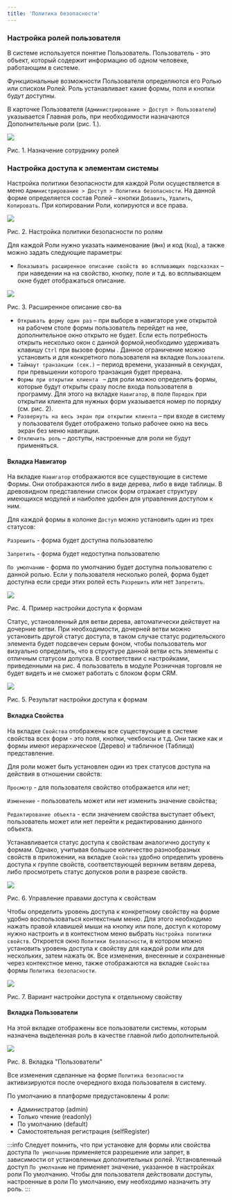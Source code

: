 ```yaml
---
title: 'Политика безопасности'
---
```


### Настройка ролей пользователя

В системе используется понятие Пользователь. Пользователь - это объект, который содержит информацию об одном человеке, работающим в системе. 

Функциональные возможности Пользователя определяются его Ролью или списком  Ролей. Роль устанавливает какие формы, поля и кнопки будут доступны.

В карточке Пользователя (`Администрирование > Доступ > Пользователи`) указывается Главная роль, при необходимости назначаются Дополнительные роли (рис. 1.).

![](images/Security_policy_roles.png)

Рис. 1. Назначение сотруднику ролей

### Настройка доступа к элементам системы

Настройка политики безопасности для каждой Роли осуществляется в меню `Администрирование > Доступ > Политика безопасности`.  На данной форме определяется состав Ролей – кнопки `Добавить`, `Удалить`, `Копировать`. При копировании Роли,  копируются и все права.

![](images/Security_policy_config_role.png)

Рис. 2. Настройка политики безопасности по ролям

Для каждой Роли нужно указать наименование (`Имя`) и код (`Код`), а также можно задать следующие параметры:
- `Показывать расширенное описание свойств во всплывающих подсказках` – при наведении на на свойство, кнопку, поле и т.д. во всплывающем окне будет отображаться описание.


![](images/Security_policy_info_popup.png)

Рис. 3. Расширенное описание сво-ва

- `Открывать форму один раз` – при выборе в навигаторе уже открытой на рабочем столе формы пользователь перейдет на нее,  дополнительное окно открыто не будет.  Если есть потребность открыть несколько окон с данной формой,необходимо удерживать клавишу `Ctrl` при вызове формы . Данное ограничение можно установить и для конкретного пользователя на вкладке `Пользователи`.
- `Таймаут транзакции (сек.)` – период времени, указанный в секундах, при превышении которого транзакция будет прервана.
- `Формы при открытии клиента ` – для роли можно определить формы, которые будут открыты сразу после входа пользователя в программу. Для этого  на вкладке `Навигатор`, в поле `Порядок` при открытии клиента для нужных форм указывается номер по порядку (см. рис. 2).
- `Развернуть на весь экран при открытии клиента` – при входе в систему у пользователя будет отображено только  рабочее окно на весь экран без меню навигации.
- `Отключить роль` – доступы, настроенные для роли не будут применяться.


#### Вкладка Навигатор

На вкладке `Навигатор` отображаются все существующие в системе Формы. Они отображаются либо в виде дерева, либо в виде таблицы. В древовидном представлении список форм отражает структуру имеющихся модулей и наиболее удобен для управления доступом к ним.

Для каждой формы в колонке `Доступ` можно установить один из трех статусов:

`Разрешить` - форма будет доступна пользователю

`Запретить` - форма будет недоступна пользователю

`По умолчанию` - форма по умолчанию будет доступна пользователю с данной ролью. Если у пользователя несколько ролей, форма будет доступна если среди этих ролей есть `Разрешить` или нет `Запретить`.

![](images/Security_policy_forms_access.png)

Рис. 4. Пример настройки доступа к формам

Статус, установленный для ветви дерева, автоматически действует на дочерние ветви. При необходимости, дочерней ветви можно установить другой статус доступа, в таком случае статус родительского элемента будет подсвечен серым фоном, чтобы пользователь мог визуально определить, что в структуре данной ветви есть элементы с отличным статусом допуска.   В соответствии с настройками, приведенными на рис. 4 пользователь в модуле Розничная торговля не будет видеть и не сможет работать с  блоком  форм CRM.

![](images/Security_policy_forms_result.png)

Рис. 5. Результат настройки доступа к формам

#### Вкладка Свойства

На вкладке `Свойства` отображены все существующие в системе свойства всех форм - это поля, кнопки, чекбоксы и т.д. Они также как и формы имеют иерархическое  (Дерево) и табличное (Таблица) представление.

Для роли может быть установлен один из трех статусов доступа на действия в отношении свойств:

`Просмотр` - для пользователя свойство отображается или нет;

`Изменение` - пользователь может или нет изменить значение свойства;

`Редактирование объекта` - если значением свойства выступает объект, пользователь может или нет перейти к редактированию данного объекта.

Устанавливается статус доступа к свойствам аналогично доступу к формам.  Однако, учитывая большое количество разнообразных свойств в приложении, на вкладке `Свойства` удобно определить  уровень доступа к группе свойств, соответствующей верхним ветвям дерева, либо просмотреть статус допусков роли в разрезе свойств.

![](images/Security_policy_property_access.png)

Рис. 6. Управление правами доступа к свойствам

Чтобы определить уровень доступа к конкретному свойству на форме удобно воспользоваться контекстным меню. Для этого необходимо нажать правой клавишей мыши на кнопку или поле, доступ к которому нужно настроить и в контекстном меню выбрать `Настройка политики свойств`. Откроется окно `Политики безопасности`, в котором можно установить уровень доступа к свойству для каждой роли или  для нескольких, затем нажать `ОК`. Все изменения, внесенные и сохраненные через контекстное меню, также отображаются на вкладке `Свойства` формы `Политика безопасности`.

![](images/Security_policy_property_access_option.png)

Рис. 7. Вариант настройки доступа к отдельному свойству

#### Вкладка Пользователи

На этой вкладке отображены все пользователи системы, которым назначена выделенная роль в качестве главной либо дополнительной.

![](images/Security_policy_users.png)

Рис. 8. Вкладка "Пользователи" 

Все изменения сделанные на форме `Политика безопасности` активизируются после очередного входа пользователя в систему.

По умолчанию в платформе предустановлены 4 роли:

- Администратор (admin)
- Только чтение (readonly)
- По умолчанию (default)
- Самостоятельная регистрация (selfRegister)

:::info
Следует помнить, что при установке для формы или свойства доступа `По умолчанию` применяется разрешение или запрет, в зависимости от установленных дополнительных ролей. Установленный доступ `По умолчанию` не применяет значение, указанное в настройках роли По умолчанию. Чтобы для пользователя действовали доступы, настроенные в роли По умолчанию, ему необходимо назначить эту роль.
:::

